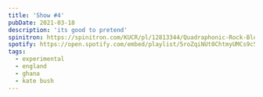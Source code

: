 ```yaml
---
title: 'Show #4'
pubDate: 2021-03-18
description: 'its good to pretend'
spinitron: https://spinitron.com/KUCR/pl/12813344/Quadraphonic-Rock-Block
spotify: https://open.spotify.com/embed/playlist/5roZqiNUt0ChtmyUMCs9c5
tags:
  - experimental
  - england
  - ghana
  - kate bush
---
```

